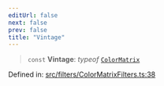 ```yaml
---
editUrl: false
next: false
prev: false
title: "Vintage"
---
```


> `const` **Vintage**: *typeof* [`ColorMatrix`](/api/fabric/namespaces/filters/classes/colormatrix/)

Defined in: [src/filters/ColorMatrixFilters.ts:38](https://github.com/fabricjs/fabric.js/blob/9a792f4b7b8031f02ec7ea4ce8c99f810e45cfec/src/filters/ColorMatrixFilters.ts#L38)
